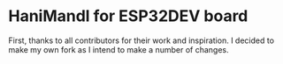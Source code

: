 # HaniMandl for ESP32DEV board

First, thanks to all contributors for their work and inspiration. I decided to make my own fork as I intend to make a number of changes. 

